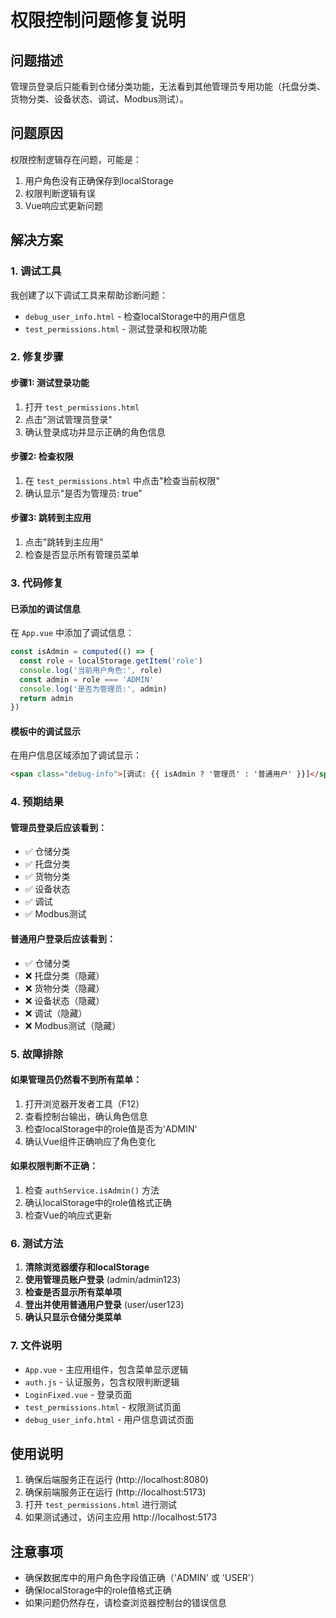 # 权限控制问题修复说明

## 问题描述
管理员登录后只能看到仓储分类功能，无法看到其他管理员专用功能（托盘分类、货物分类、设备状态、调试、Modbus测试）。

## 问题原因
权限控制逻辑存在问题，可能是：
1. 用户角色没有正确保存到localStorage
2. 权限判断逻辑有误
3. Vue响应式更新问题

## 解决方案

### 1. 调试工具
我创建了以下调试工具来帮助诊断问题：

- `debug_user_info.html` - 检查localStorage中的用户信息
- `test_permissions.html` - 测试登录和权限功能

### 2. 修复步骤

#### 步骤1: 测试登录功能
1. 打开 `test_permissions.html`
2. 点击"测试管理员登录"
3. 确认登录成功并显示正确的角色信息

#### 步骤2: 检查权限
1. 在 `test_permissions.html` 中点击"检查当前权限"
2. 确认显示"是否为管理员: true"

#### 步骤3: 跳转到主应用
1. 点击"跳转到主应用"
2. 检查是否显示所有管理员菜单

### 3. 代码修复

#### 已添加的调试信息
在 `App.vue` 中添加了调试信息：
```javascript
const isAdmin = computed(() => {
  const role = localStorage.getItem('role')
  console.log('当前用户角色:', role)
  const admin = role === 'ADMIN'
  console.log('是否为管理员:', admin)
  return admin
})
```

#### 模板中的调试显示
在用户信息区域添加了调试显示：
```html
<span class="debug-info">[调试: {{ isAdmin ? '管理员' : '普通用户' }}]</span>
```

### 4. 预期结果

#### 管理员登录后应该看到：
- ✅ 仓储分类
- ✅ 托盘分类
- ✅ 货物分类
- ✅ 设备状态
- ✅ 调试
- ✅ Modbus测试

#### 普通用户登录后应该看到：
- ✅ 仓储分类
- ❌ 托盘分类（隐藏）
- ❌ 货物分类（隐藏）
- ❌ 设备状态（隐藏）
- ❌ 调试（隐藏）
- ❌ Modbus测试（隐藏）

### 5. 故障排除

#### 如果管理员仍然看不到所有菜单：
1. 打开浏览器开发者工具（F12）
2. 查看控制台输出，确认角色信息
3. 检查localStorage中的role值是否为'ADMIN'
4. 确认Vue组件正确响应了角色变化

#### 如果权限判断不正确：
1. 检查 `authService.isAdmin()` 方法
2. 确认localStorage中的role值格式正确
3. 检查Vue的响应式更新

### 6. 测试方法

1. **清除浏览器缓存和localStorage**
2. **使用管理员账户登录** (admin/admin123)
3. **检查是否显示所有菜单项**
4. **登出并使用普通用户登录** (user/user123)
5. **确认只显示仓储分类菜单**

### 7. 文件说明

- `App.vue` - 主应用组件，包含菜单显示逻辑
- `auth.js` - 认证服务，包含权限判断逻辑
- `LoginFixed.vue` - 登录页面
- `test_permissions.html` - 权限测试页面
- `debug_user_info.html` - 用户信息调试页面

## 使用说明

1. 确保后端服务正在运行 (http://localhost:8080)
2. 确保前端服务正在运行 (http://localhost:5173)
3. 打开 `test_permissions.html` 进行测试
4. 如果测试通过，访问主应用 http://localhost:5173

## 注意事项

- 确保数据库中的用户角色字段值正确（'ADMIN' 或 'USER'）
- 确保localStorage中的role值格式正确
- 如果问题仍然存在，请检查浏览器控制台的错误信息















